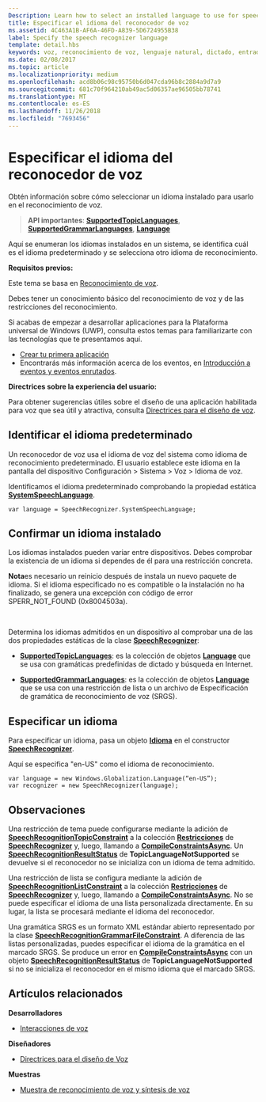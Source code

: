 ```yaml
---
Description: Learn how to select an installed language to use for speech recognition.
title: Especificar el idioma del reconocedor de voz
ms.assetid: 4C463A1B-AF6A-46FD-A839-5D6724955B38
label: Specify the speech recognizer language
template: detail.hbs
keywords: voz, reconocimiento de voz, lenguaje natural, dictado, entrada, interacción del usuario
ms.date: 02/08/2017
ms.topic: article
ms.localizationpriority: medium
ms.openlocfilehash: acd8b06c98c95750b6d047cda96b8c2884a9d7a9
ms.sourcegitcommit: 681c70f964210ab49ac5d06357ae96505bb78741
ms.translationtype: MT
ms.contentlocale: es-ES
ms.lasthandoff: 11/26/2018
ms.locfileid: "7693456"
---
```

# <a name="specify-the-speech-recognizer-language"></a>Especificar el idioma del reconocedor de voz


Obtén información sobre cómo seleccionar un idioma instalado para usarlo en el reconocimiento de voz.

> **API importantes**: [**SupportedTopicLanguages**](https://msdn.microsoft.com/library/windows/apps/dn653251), [**SupportedGrammarLanguages**](https://msdn.microsoft.com/library/windows/apps/dn653250), [**Language**](https://msdn.microsoft.com/library/windows/apps/br206804)


Aquí se enumeran los idiomas instalados en un sistema, se identifica cuál es el idioma predeterminado y se selecciona otro idioma de reconocimiento.

**Requisitos previos:**

Este tema se basa en [Reconocimiento de voz](speech-recognition.md).

Debes tener un conocimiento básico del reconocimiento de voz y de las restricciones del reconocimiento.

Si acabas de empezar a desarrollar aplicaciones para la Plataforma universal de Windows (UWP), consulta estos temas para familiarizarte con las tecnologías que te presentamos aquí.

-   [Crear tu primera aplicación](https://msdn.microsoft.com/library/windows/apps/bg124288)
-   Encontrarás más información acerca de los eventos, en [Introducción a eventos y eventos enrutados](https://msdn.microsoft.com/library/windows/apps/mt185584).

**Directrices sobre la experiencia del usuario:**

Para obtener sugerencias útiles sobre el diseño de una aplicación habilitada para voz que sea útil y atractiva, consulta [Directrices para el diseño de voz](https://msdn.microsoft.com/library/windows/apps/dn596121).

## <a name="identify-the-default-language"></a>Identificar el idioma predeterminado


Un reconocedor de voz usa el idioma de voz del sistema como idioma de reconocimiento predeterminado. El usuario establece este idioma en la pantalla del dispositivo Configuración &gt; Sistema &gt; Voz &gt; Idioma de voz.

Identificamos el idioma predeterminado comprobando la propiedad estática [**SystemSpeechLanguage**](https://msdn.microsoft.com/library/windows/apps/dn653252).

```CSharp
var language = SpeechRecognizer.SystemSpeechLanguage; 
```

## <a name="confirm-an-installed-language"></a>Confirmar un idioma instalado


Los idiomas instalados pueden variar entre dispositivos. Debes comprobar la existencia de un idioma si dependes de él para una restricción concreta.

**Nota**es necesario un reinicio después de instala un nuevo paquete de idioma. Si el idioma especificado no es compatible o la instalación no ha finalizado, se genera una excepción con código de error SPERR\_NOT\_FOUND (0x8004503a).

 

Determina los idiomas admitidos en un dispositivo al comprobar una de las dos propiedades estáticas de la clase [**SpeechRecognizer**](https://msdn.microsoft.com/library/windows/apps/dn653226):

-   [**SupportedTopicLanguages**](https://msdn.microsoft.com/library/windows/apps/dn653251): es la colección de objetos [**Language**](https://msdn.microsoft.com/library/windows/apps/br206804) que se usa con gramáticas predefinidas de dictado y búsqueda en Internet.

-   [**SupportedGrammarLanguages**](https://msdn.microsoft.com/library/windows/apps/dn653250): es la colección de objetos [**Language**](https://msdn.microsoft.com/library/windows/apps/br206804) que se usa con una restricción de lista o un archivo de Especificación de gramática de reconocimiento de voz (SRGS).

## <a name="specify-a-language"></a>Especificar un idioma


Para especificar un idioma, pasa un objeto [**Idioma**](https://msdn.microsoft.com/library/windows/apps/br206804) en el constructor [**SpeechRecognizer**](https://msdn.microsoft.com/library/windows/apps/dn653226).

Aquí se especifica "en-US" como el idioma de reconocimiento.


```CSharp
var language = new Windows.Globalization.Language(“en-US”); 
var recognizer = new SpeechRecognizer(language); 
```

## <a name="remarks"></a>Observaciones


Una restricción de tema puede configurarse mediante la adición de [**SpeechRecognitionTopicConstraint**](https://msdn.microsoft.com/library/windows/apps/dn631446) a la colección [**Restricciones**](https://msdn.microsoft.com/library/windows/apps/dn653241) de [**SpeechRecognizer**](https://msdn.microsoft.com/library/windows/apps/dn653226) y, luego, llamando a [**CompileConstraintsAsync**](https://msdn.microsoft.com/library/windows/apps/dn653240). Un [**SpeechRecognitionResultStatus**](https://msdn.microsoft.com/library/windows/apps/dn631433) de **TopicLanguageNotSupported** se devuelve si el reconocedor no se inicializa con un idioma de tema admitido.

Una restricción de lista se configura mediante la adición de [**SpeechRecognitionListConstraint**](https://msdn.microsoft.com/library/windows/apps/dn631421) a la colección [**Restricciones**](https://msdn.microsoft.com/library/windows/apps/dn653241) de [**SpeechRecognizer**](https://msdn.microsoft.com/library/windows/apps/dn653226) y, luego, llamando a [**CompileConstraintsAsync**](https://msdn.microsoft.com/library/windows/apps/dn653240). No se puede especificar el idioma de una lista personalizada directamente. En su lugar, la lista se procesará mediante el idioma del reconocedor.

Una gramática SRGS es un formato XML estándar abierto representado por la clase [**SpeechRecognitionGrammarFileConstraint**](https://msdn.microsoft.com/library/windows/apps/dn631412). A diferencia de las listas personalizadas, puedes especificar el idioma de la gramática en el marcado SRGS. Se produce un error en [**CompileConstraintsAsync**](https://msdn.microsoft.com/library/windows/apps/dn653240) con un objeto [**SpeechRecognitionResultStatus**](https://msdn.microsoft.com/library/windows/apps/dn631433) de **TopicLanguageNotSupported** si no se inicializa el reconocedor en el mismo idioma que el marcado SRGS.

## <a name="related-articles"></a>Artículos relacionados

**Desarrolladores**

* [Interacciones de voz](speech-interactions.md)

**Diseñadores**

* [Directrices para el diseño de Voz](https://msdn.microsoft.com/library/windows/apps/dn596121)

**Muestras**

* [Muestra de reconocimiento de voz y síntesis de voz](http://go.microsoft.com/fwlink/p/?LinkID=619897)
 

 




